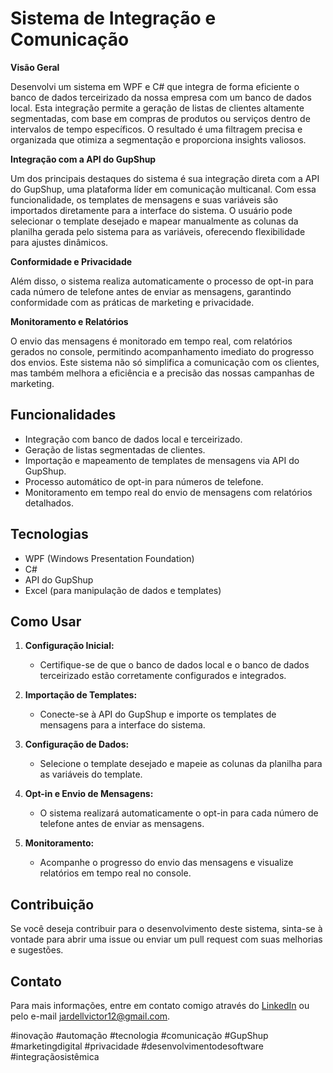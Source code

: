 # Sistema de Integração e Comunicação

**Visão Geral**

Desenvolvi um sistema em WPF e C# que integra de forma eficiente o banco de dados terceirizado da nossa empresa com um banco de dados local. Esta integração permite a geração de listas de clientes altamente segmentadas, com base em compras de produtos ou serviços dentro de intervalos de tempo específicos. O resultado é uma filtragem precisa e organizada que otimiza a segmentação e proporciona insights valiosos.

**Integração com a API do GupShup**

Um dos principais destaques do sistema é sua integração direta com a API do GupShup, uma plataforma líder em comunicação multicanal. Com essa funcionalidade, os templates de mensagens e suas variáveis são importados diretamente para a interface do sistema. O usuário pode selecionar o template desejado e mapear manualmente as colunas da planilha gerada pelo sistema para as variáveis, oferecendo flexibilidade para ajustes dinâmicos.

**Conformidade e Privacidade**

Além disso, o sistema realiza automaticamente o processo de opt-in para cada número de telefone antes de enviar as mensagens, garantindo conformidade com as práticas de marketing e privacidade.

**Monitoramento e Relatórios**

O envio das mensagens é monitorado em tempo real, com relatórios gerados no console, permitindo acompanhamento imediato do progresso dos envios. Este sistema não só simplifica a comunicação com os clientes, mas também melhora a eficiência e a precisão das nossas campanhas de marketing.

## Funcionalidades

- Integração com banco de dados local e terceirizado.
- Geração de listas segmentadas de clientes.
- Importação e mapeamento de templates de mensagens via API do GupShup.
- Processo automático de opt-in para números de telefone.
- Monitoramento em tempo real do envio de mensagens com relatórios detalhados.

## Tecnologias

- WPF (Windows Presentation Foundation)
- C#
- API do GupShup
- Excel (para manipulação de dados e templates)

## Como Usar

1. **Configuração Inicial:**
   - Certifique-se de que o banco de dados local e o banco de dados terceirizado estão corretamente configurados e integrados.

2. **Importação de Templates:**
   - Conecte-se à API do GupShup e importe os templates de mensagens para a interface do sistema.

3. **Configuração de Dados:**
   - Selecione o template desejado e mapeie as colunas da planilha para as variáveis do template.

4. **Opt-in e Envio de Mensagens:**
   - O sistema realizará automaticamente o opt-in para cada número de telefone antes de enviar as mensagens.

5. **Monitoramento:**
   - Acompanhe o progresso do envio das mensagens e visualize relatórios em tempo real no console.

## Contribuição

Se você deseja contribuir para o desenvolvimento deste sistema, sinta-se à vontade para abrir uma issue ou enviar um pull request com suas melhorias e sugestões.

## Contato

Para mais informações, entre em contato comigo através do [LinkedIn](https://www.linkedin.com/in/jarsilva/) ou pelo e-mail [jardellvictor12@gmail.com](mailto:jardellvictor12@gmail.com).

#inovação #automação #tecnologia #comunicação #GupShup #marketingdigital #privacidade #desenvolvimentodesoftware #integraçãosistêmica

